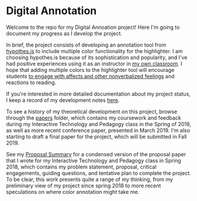 # Digital Annotation

Welcome to the repo for my Digital Annoation project! Here I'm going to document my progress as I develop the project.

In brief, the project consists of developing an annotation tool from [hypothes.is](https://web.hypothes.is/) to include multiple color functionality for the highlighter. I am choosing hypothes.is because of its sophistication and popularity, and I've had positive experiences using it as an instructor in [my own classroom](https://via.hypothes.is/https://engl22001.commons.gc.cuny.edu/wp-content/blogs.dir/6574/files/2019/03/orlando_six.pdf). I hope that adding multiple colors to the highlighter tool will encourage students [to engage with affects and other nonverbalized feelings](https://via.hypothes.is/https://engl22001.commons.gc.cuny.edu/wp-content/blogs.dir/6574/files/2019/03/orlando_six.pdf) and reactions to reading. 

If you're interested in more detailed documentation about my project status, I keep a record of my development notes [here](notes/development_notes.md). 

To see a history of my theoretical development on this project, browse through the [papers](/papers) folder, which contains my coursework and feedback during my Interactive Technology and Pedagogy class in the Spring of 2018, as well as more recent conference paper, presented in March 2019. I'm also starting to draft a final paper for the project, which will be submitted in Fall 2019. 

See my [Proposal Summary](proposal_summary.md) for a condensed version of the proposal paper that I wrote for my Interactive Technology and Pedagogy class in Spring 2018, which contains my problem statement, proposal, critical engagements, guiding questions, and tentative plan to complete the project. To be clear, this work presents quite a range of my thinking, from my preliminary view of my project since spring 2018 to more recent speculations on where color annotation might take me.